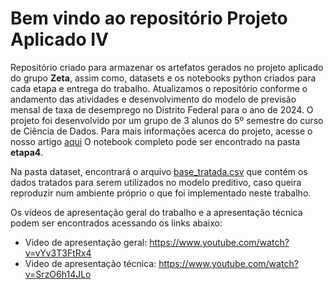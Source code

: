 # Bem vindo ao repositório Projeto Aplicado IV

Repositório criado para armazenar os artefatos gerados no projeto aplicado do grupo **Zeta**, assim como, datasets e os notebooks python criados para cada etapa e entrega do trabalho. Atualizamos o repositório conforme o andamento das atividades e desenvolvimento do modelo de previsão mensal de taxa de desemprego no Distrito Federal para o ano de 2024. O projeto foi desenvolvido por um grupo de 3 alunos do 5º semestre do curso de Ciência de Dados. Para mais informações acerca do projeto, acesse o nosso artigo [aqui]([https://github.com/projeto-aplicado-cd/projeto_aplicado_IV/blob/main/etapa1/Projeto_aplicado_IV_entrega_1.ipynb](https://github.com/projeto-aplicado-cd/projeto_aplicado_IV/blob/main/etapa4/artigo_sbc_modelo_para_previsao_de_taxa_de_desemprego_no_Distrito_Federal_atraves_de_series_temporais.pdf)) O notebook completo pode ser encontrado na pasta **etapa4**.

Na pasta dataset, encontrará o arquivo [base_tratada.csv](https://github.com/projeto-aplicado-cd/projeto_aplicado_IV/blob/main/dataset/base_tratada.csv) que contém os dados tratados para serem utilizados no modelo preditivo, caso queira reproduzir num ambiente próprio o que foi implementado neste trabalho.

Os vídeos de apresentação geral do trabalho e a apresentação técnica podem ser encontrados acessando os links abaixo:

- Video de apresentação geral: https://www.youtube.com/watch?v=vYv3T3FtRx4
- Video de apresentação técnica: https://www.youtube.com/watch?v=SrzO6h14JLo
